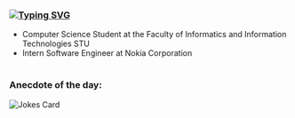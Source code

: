 ### [![Typing SVG](https://readme-typing-svg.herokuapp.com?font=Fira+Code&size=30&pause=1000&color=8AC926&random=false&width=435&lines=Hi%2C+I'm+Anton+%F0%9F%91%8B)](https://git.io/typing-svg)
* Computer Science Student at the Faculty of Informatics and Information Technologies STU
* Intern Software Engineer at Nokia Corporation
#
### Anecdote of the day:
![Jokes Card](https://readme-jokes.vercel.app/api)
